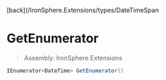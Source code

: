 ﻿

[back](/IronSphere.Extensions/types/DateTimeSpan

# GetEnumerator

> Assembly: IronSphere.Extensions

```csharp
IEnumerator<DateTime> GetEnumerator()
```



 